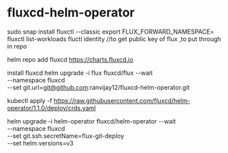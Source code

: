 # fluxcd-helm-operator
sudo snap install fluxctl --classic
export FLUX_FORWARD_NAMESPACE=<flux-ns>
fluxctl list-workloads
fluctl identity  //to get public key of flux ,to put through in repo

helm repo add fluxcd https://charts.fluxcd.io

install fluxcd 
helm upgrade -i flux fluxcd/flux --wait \
--namespace fluxcd \
--set git.url=git@github.com:ranvijay12/fluxcd-helm-operator.git

kubectl apply -f https://raw.githubusercontent.com/fluxcd/helm-operator/1.1.0/deploy/crds.yaml

helm upgrade -i helm-operator fluxcd/helm-operator --wait \
--namespace fluxcd \
--set git.ssh.secretName=flux-git-deploy \
--set helm.versions=v3





